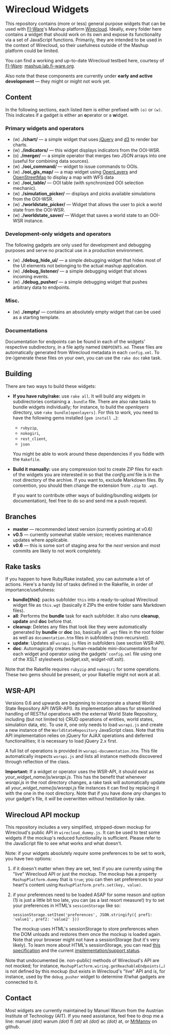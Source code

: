 # Wirecloud Widgets

This repository contains (more or less) general purpose widgets that can be used with
[FI-Ware](http://www.fi-ware.eu/)'s Mashup platform [Wirecloud](http://conwet.fi.upm.es/wirecloud/).
Ideally, every folder here contains a widget that should work on its own and expose its functionality via a set of
JavaScript functions. Primarily, they are intended to be used in the context of Wirecloud, so their usefulness outside
of the Mashup platform could be limited.

You can find a working and up-to-date Wirecloud testbed here, courtesy of [FI-Ware](http://www.fi-ware.org/):
[mashup.lab.fi-ware.org](https://mashup.lab.fi-ware.org).

Also note that these components are currently under **early and active development** — they might or might not work yet.

## Content

In the following sections, each listed item is either prefixed with `(o)` or `(w)`. This indicates if a gadget is either
an **o**perator or a **w**idget.

### Primary widgets and operators

* (w) **./chart/** — a simple widget that uses [jQuery](http://jquery.com/) and [d3](http://d3js.org/) to render bar
      charts.
* (w) **./indicators/** — this widget displays indicators from the OOI-WSR.
* (o) **./merger/** — a simple operator that merges two JSON arrays into one (useful for combining data sources).
* (w) **./ooi_command/** — widget to issue commands to OOIs.
* (w) **./ooi_gis_map/** — a map widget using [OpenLayers](http://www.openlayers.org/) and
      [OpenStreetMap](http://www.openstreetmap.org/) to display a map with WFS data
* (w) **./ooi_table/** — OOI table (with synchronized OOI selection mechanic).
* (w) **./simulation_picker/** — displays and picks available simulations from the OOI-WSR.
* (w) **./worldstate_picker/** — Widget that allows the user to pick a world state from the OOI-WSR.
* (w) **./worldstate_saver/** — Widget that saves a world state to an OOI-WSR instance.

### Development-only widgets and operators

The following gadgets are only used for development and debugging purposes and serve no practical use in a
production environment.

* (w) **./debug_hide_ui/** — a simple debugging widget that hides most of the UI elements not belonging to the
      actual mashup application.
* (w) **./debug_listener/** — a simple debugging widget that shows incoming events.
* (w) **./debug_pusher/** — a simple debugging widget that pushes arbitrary data to endpoints.

### Misc.

* (w) **./empty/** — contains an absolutely empty widget that can be used as a starting template.

### Documentations

Documentation for endpoints can be found in each of the widgets' respective subdirectory, in a file aptly
named `ENDPOINTS.md`. These files are automatically generated from Wirecloud metadata in each `config.xml`.
To (re-)generate these files on your own, you can use the `rake doc` rake task.

## Building

There are two ways to build these widgets:

* **If you have ruby/rake:** use `rake all`. It will build any widgets in subdirectories containing a `.bundle` file.
    There are also rake tasks to bundle widgets individually; for instance, to build the *openlayers* directory, use
    `rake bundle[openlayers]`. For this to work, you need to have the following gems installed (`gem install …`):
    * `rubyzip`,
    * `nokogiri`,
    * `rest_client`,
    * `json`

    You might be able to work around these dependencies if you fiddle with the `Rakefile`.

* **Build it manually:** use any compression tool to create ZIP files for each of the widgets you are interested in so
    that the *config.xml* file is in the root directory of the archive. If you want to, exclude Markdown files.
    By convention, you should then change the extension from `.zip` to `.wgt`.

    If you want to contribute other ways of building/bundling widgets (or documentation), feel free to do so and send me
    a push request.

## Branches

* **master** — recommended latest version (currently pointing at v0.6)
* **v0.5** — currently somewhat stable version; receives maintenance updates where applicable.
* **v0.6** — this is some sort of staging area for the *next* version and most commits are likely to not work
    completely.

## Rake tasks

If you happen to have Ruby/Rake installed, you can automate a lot of actions. Here's a handy list of tasks defined
in the Rakefile, in order of importance/usefulness:

* **bundle[*this*]**: packs subfolder `this` into a ready-to-upload Wirecloud widget file as `this.wgt`
    (basically it ZIPs the entire folder sans Markdown files).
* **all**: Performs the **bundle** task for each subfolder. It also runs **cleanup**, **update** and **doc** before
    that.
* **cleanup**: Deletes any files that look like they were automatically generated by **bundle** or **doc** (so,
    basically all `.wgt` files in the root folder as well as `documentation.htm` files in subfolders (non-recursive)).
* **update**: Updates all `wsrapi.js` files in subfolders (see section WSR-API).
* **doc**: Automagically creates human-readable mini-documentation for each widget and operator using the gadgets'
    `config.xml` file using one of the XSLT stylesheets (widget.xslt, widget-rdf.xslt).

Note that the Rakefile requires `rubyzip` and `nokogiri` for some operations. These two gems should be present, or
your Rakefile might not work at all.

## WSR-API

Versions 0.6 and upwards are beginning to incorporate a shared World State Repository API (WSR-API). Its implementation
allows for streamlined handling of RESTful operations with the external World State Repository, including (but not
limited to) CRUD operations of entities, world states, simulation data, etc. To use it, one only needs to load
`wsrapi.js` and create a new instance of the `WorldStateRepository` JavaScript class. Note that this API implementation
relies on jQuery for AJAX operations and deferred functionalities; it is necessary to load jQuery 2.x first.

A full list of operations is provided in `wsrapi-documentation.htm`. This file automatically inspects `wsrapi.js` and
lists all instance methods discovered through reflection of the class.

**Important:**
If a widget or operator uses the WSR-API, it should exist as *your_widget_name/js/wsrapi.js*. This has the benefit that
whenever *wsrapi.js* in the root directory changes, a rake task will automatically update all
*your_widget_name/js/wsrapi.js* file instances it can find by replacing it with the one in the root directory. Note that
if you have done *any* changes to your gadget's file, it *will* be overwritten without hestitation by rake.

## Wirecloud API mockup

This repository includes a very simplified, stripped-down mockup for Wirecloud's public API in `wirecloud_dummy.js`.
It can be used to test some widgets if the mockup's reduced functionality is sufficient. Please refer to the
JavaScript file to see what works and what doesn't.

Note: if your widgets absolutely *require* some preferences to be set to work, you have two options:

1. if it doesn't matter when they are set, test if you are currently using the "live" Wirecloud API or just the mockup.
    The mockup has a property `MashupPlatform.dummy` that is `true`; you can then set preferences to your heart's
    content using `MashupPlatform.prefs.set(key, value)`.
2. if your preferences need to be loaded ASAP for some reason and option (1) is just a little bit too late, you
    can (as a last resort measure!) try to set your preferences in HTML's `sessionStorage` like so:

    `sessionStorage.setItem('preferences', JSON.stringify({ pref1: 'value1', pref2: 'value2' }))`

    The mockup uses HTML's sessionStorage to store preferences when the DOM unloads and restores them once the mockup is
    loaded again. Note that your browser might not have a sessionStorage (but it's very likely). To learn more about
    HTML's sessionStorage, you can read [this specification](http://www.w3.org/TR/webstorage/) and the current
    [implementation/support status](http://caniuse.com/#search=sessionstorage).

Note that undocumented (ie. non-public) methods of Wirecloud's API are not mocked; for instance,
`MashupPlatform.wiring.getReachableEndpoints(…)` is not defined by this mockup (but exists in Wirecloud's "live"
API and is, for instance, used by the `debug_pusher` widget to determine if/what gadgets are connected to it.

## Contact

Most widgets are currently maintained by Manuel Warum from the Austrian Institute of Technology (AIT). If you need
assistance, feel free to drop me a line: manuel *(dot)* warum *(dot)* fl *(at)* ait *(dot)* ac *(dot)* at, or
[MrManny](https://github.com/MrManny) on github.

